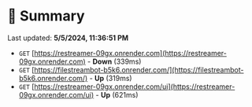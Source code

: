 # 📖 Summary
Last updated: **5/5/2024, 11:36:51 PM**

- `GET` [https://restreamer-09gx.onrender.com](https://restreamer-09gx.onrender.com) - **Down** (339ms)
- `GET` [https://filestreambot-b5k6.onrender.com/](https://filestreambot-b5k6.onrender.com/) - **Up** (319ms)
- `GET` [https://restreamer-09gx.onrender.com/ui](https://restreamer-09gx.onrender.com/ui) - **Up** (621ms)
